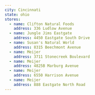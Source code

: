 ```yaml
---
city: Cincinnati
state: ohio
stores:
  - name: Clifton Natural Foods
    address: 336 Ludlow Avenue
  - name: Jungle Jims Eastgate
    address: 4450 Eastgate South Drive
  - name: Susan's Natural World
    address: 8315 Beechmont Avenue
  - name: Meijer
    address: 3711 Stonecreek Boulevard
  - name: Meijer
    address: 4825B Marburg Avenue
  - name: Meijer
    address: 6550 Harrison Avenue
  - name: Meijer
    address: 888 Eastgate North Road
---
```

